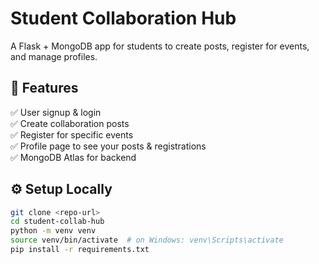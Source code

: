 # Student Collaboration Hub

A Flask + MongoDB app for students to create posts, register for events, and manage profiles.

## 🚀 Features

✅ User signup & login  
✅ Create collaboration posts  
✅ Register for specific events  
✅ Profile page to see your posts & registrations  
✅ MongoDB Atlas for backend

## ⚙ Setup Locally

```bash
git clone <repo-url>
cd student-collab-hub
python -m venv venv
source venv/bin/activate  # on Windows: venv\Scripts\activate
pip install -r requirements.txt
